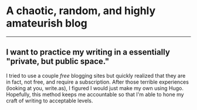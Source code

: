 # A chaotic, random, and highly amateurish blog

---

## I want to practice my writing in a essentially "private, but public space."
I tried to use a couple *free* blogging sites but quickly realized that they are in fact, not free, and require a subscription.
After those terrible experiences (looking at you, write.as), I figured I would just make my own using Hugo. Hopefully, this method keeps
me accountable so that I'm able to hone my craft of writing to acceptable levels.
